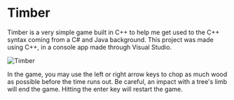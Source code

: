 # Timber
 Timber is a very simple game built in C++ to help me get used to the C++ syntax coming from a C# and Java background.
 This project was made using C++, in a console app made through Visual Studio.

![Timber](https://github.com/user-attachments/assets/524a2227-570d-4134-ba26-2f6c4bdf9bb2)

 In the game, you may use the left or right arrow keys to chop as much wood as possible before the time runs out.
 Be careful, an impact with a tree's limb will end the game.
 Hitting the enter key will restart the game.
